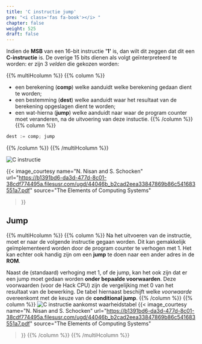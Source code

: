 ```yaml
---
title: 'C instructie jump'
pre: "<i class='fas fa-book'></i> "
chapter: false
weight: 525
draft: false
---
```


Indien de **MSB** van een 16-bit instructie **'1'** is, dan wilt dit zeggen dat dit een **C-instructie** is. De overige 15 bits dienen als volgt geïnterpreteerd te worden: er zijn 3 *velden* die gekozen worden: 

{{% multiHcolumn %}}
{{% column %}}
* een berekening (**comp**) welke aanduidt welke berekening gedaan dient te worden;
* een bestemming (**dest**) welke aanduidt waar het resultaat van de berekening opgeslagen dient te worden;
* een wat-hierna (**jump**) welke aanduidt naar waar de program counter moet veranderen, na de uitvoering van deze instuctie.
{{% /column %}}
{{% column %}}
```C
dest := comp; jump
```
{{% /column %}}
{{% /multiHcolumn %}}

![C instructie](/images/C_instruction.png)

{{< image_courtesy 
  name="N. Nisan and S. Schocken"
  url="https://b1391bd6-da3d-477d-8c01-38cdf774495a.filesusr.com/ugd/44046b_b2cad2eea33847869b86c541683551a7.pdf"
  source="The Elements of Computing Systems"
  >}}

## Jump

{{% multiHcolumn %}}
{{% column %}}
Na het uitvoeren van de instructie, moet er naar de volgende instructie gegaan worden. Dit kan gemakkelijk geïmplementeerd worden door de program counter te verhogen met 1. Het kan echter ook handig zijn om een **jump** te doen naar een ander adres in de **ROM**.

Naast de (standaard) verhoging met 1, of de jump, kan het ook zijn dat er een jump moet gedaan worden **onder bepaalde voorwaarden**. Deze voorwaarden (voor de Hack CPU) zijn de vergelijking met 0 van het resultaat van de bewerking. De tabel hiernaast beschijft welke *voorwaarde* overeenkomt met de keuze van de **conditional jump**.
{{% /column %}}
{{% column %}}
![C instructie aankomst waarheidstabel ](/images/C_instruction_jmp.png)
{{< image_courtesy 
  name="N. Nisan and S. Schocken"
  url="https://b1391bd6-da3d-477d-8c01-38cdf774495a.filesusr.com/ugd/44046b_b2cad2eea33847869b86c541683551a7.pdf"
  source="The Elements of Computing Systems"
  >}}
{{% /column %}}
{{% /multiHcolumn %}}
